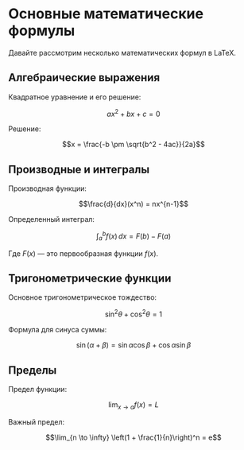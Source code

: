 # Основные математические формулы

Давайте рассмотрим несколько математических формул в LaTeX.

## Алгебраические выражения

Квадратное уравнение и его решение:

$$ax^2 + bx + c = 0$$

Решение:

$$x = \frac{-b \pm \sqrt{b^2 - 4ac}}{2a}$$

## Производные и интегралы

Производная функции:

$$\frac{d}{dx}(x^n) = nx^{n-1}$$

Определенный интеграл:

$$\int_{a}^{b} f(x) \, dx = F(b) - F(a)$$

Где $F(x)$ — это первообразная функции $f(x)$.

## Тригонометрические функции

Основное тригонометрическое тождество:

$$\sin^2 \theta + \cos^2 \theta = 1$$

Формула для синуса суммы:

$$\sin(\alpha + \beta) = \sin \alpha \cos \beta + \cos \alpha \sin \beta$$

## Пределы

Предел функции:

$$\lim_{x \to a} f(x) = L$$

Важный предел:

$$\lim_{n \to \infty} \left(1 + \frac{1}{n}\right)^n = e$$